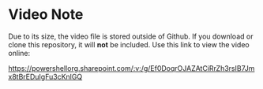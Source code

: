 # Video Note

Due to its size, the video file is stored outside of Github. If you download or clone this repository, it will __not__ be included. Use this link to view the video online:

https://powershellorg.sharepoint.com/:v:/g/Ef0DoqrOJAZAtCiRrZh3rsIB7Jmx8tBrEDuIgFu3cKnlGQ